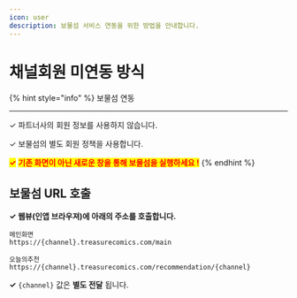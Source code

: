 ```yaml
---
icon: user
description: 보물섬 서비스 연동을 위한 방법을 안내합니다.
---
```


# 채널회원 미연동 방식

{% hint style="info" %}
보물섬 연동

***

✓ 파트너사의 회원 정보를 사용하지 않습니다.

✓ 보물섬의 별도 회원 정책을 사용합니다.

<mark style="color:red;">**✓**</mark>  <mark style="color:red;">**기존 화면이 아닌 새로운 창을 통해 보물섬을 실행하세요 !**</mark>
{% endhint %}

## 보물섬 URL 호출

**✓ 웹뷰(인앱 브라우져)에 아래의 주소를 호출합니다.**

```
메인화면
https://{channel}.treasurecomics.com/main

오늘의추천
https://{channel}.treasurecomics.com/recommendation/{channel}
```

**✓** `{channel}` 값은 **별도 전달** 됩니다.

